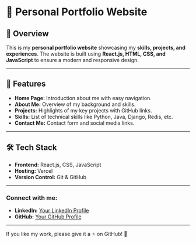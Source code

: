 # 💼 Personal Portfolio Website

## 🌟 Overview
This is my **personal portfolio website** showcasing my **skills, projects, and experiences**. The website is built using **React.js, HTML, CSS, and JavaScript** to ensure a modern and responsive design.

---

## 🚀 Features
- **Home Page:** Introduction about me with easy navigation.
- **About Me:** Overview of my background and skills.
- **Projects:** Highlights of my key projects with GitHub links.
- **Skills:** List of technical skills like Python, Java, Django, Redis, etc.
- **Contact Me:** Contact form and social media links.

---

## 🛠 Tech Stack
- **Frontend:** React.js, CSS, JavaScript
- **Hosting:** Vercel
- **Version Control:** Git & GitHub

---


### Connect with me:
- **LinkedIn:** [Your LinkedIn Profile](https://www.linkedin.com/in/yourprofile)
- **GitHub:** [Your GitHub Profile](https://github.com/yourusername)

---

If you like my work, please give it a ⭐ on GitHub! 🚀

